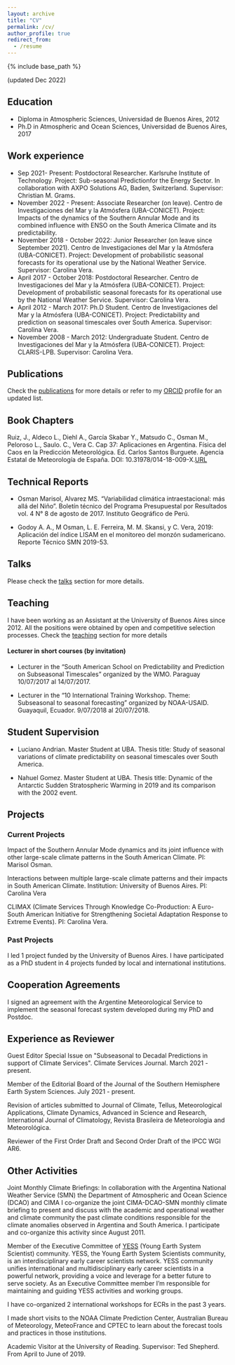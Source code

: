 ```yaml
---
layout: archive
title: "CV"
permalink: /cv/
author_profile: true
redirect_from:
  - /resume
---
```


{% include base_path %}

(updated Dec 2022)

## Education

* Diploma in Atmospheric Sciences, Universidad de Buenos Aires, 2012
* Ph.D in Atmospheric and Ocean Sciences, Universidad de Buenos Aires, 2017

## Work experience

* Sep 2021- Present: Postdoctoral Researcher. Karlsruhe Institute of Technology. Project: Sub-seasonal Predictionfor the Energy Sector. In collaboration with AXPO Solutions AG, Baden, Switzerland. Supervisor: Christian M. Grams.
* November 2022 - Present: Associate Researcher (on leave). Centro de Investigaciones del Mar y la Atmósfera (UBA-CONICET). Project: Impacts of the dynamics of the Southern Annular Mode and its combined influence with ENSO on the South America Climate and its predictability.
* November 2018 - October 2022: Junior Researcher (on leave since September 2021). Centro de Investigaciones del Mar y la Atmósfera (UBA-CONICET). Project: Development of probabilistic seasonal forecasts for its operational use by the National Weather Service. Supervisor: Carolina Vera.
* April 2017 - October 2018: Postdoctoral Researcher. Centro de Investigaciones del Mar y la Atmósfera (UBA-CONICET). Project: Development of probabilistic seasonal forecasts for its operational use by the National Weather Service. Supervisor: Carolina Vera.
* April 2012 - March 2017: Ph.D Student. Centro de Investigaciones del Mar y la Atmósfera (UBA-CONICET). Project: Predictability and prediction on seasonal timescales over South America. Supervisor: Carolina Vera.
* November 2008 - March 2012: Undergraduate Student. Centro de Investigaciones del Mar y la Atmósfera (UBA-CONICET). Project: CLARIS-LPB. Supervisor: Carolina Vera.
  

## Publications

Check the [publications](https://marisolosman.github.io/publications/) for more details or refer to my [ORCID](https://orcid.org/0000-0002-6275-1454) profile for an updated list. 

## Book Chapters

Ruiz, J., Aldeco L., Diehl A., García Skabar Y., Matsudo C., Osman M., Peloroso L., Saulo. C., Vera C. Cap 37: Aplicaciones en Argentina. Física del Caos en la Predicción Meteorológica. Ed. Carlos Santos Burguete. Agencia Estatal de Meteorología de España. DOI: 10.31978/014-18-009-X.[URL](http://www.aemet.es/es/conocermas/recursos_en_linea/publicaciones_y_estudios/publicaciones/detalles/Fisica_del_caos_en_la_predicc_meteo)

## Technical Reports

- Osman Marisol, Alvarez MS. “Variabilidad climática intraestacional: más allá del Niño”. Boletín técnico del Programa Presupuestal por Resultados vol. 4 N° 8 de agosto de 2017. Instituto Geográfico de Perú.

- Godoy A. A., M Osman, L. E. Ferreira, M. M. Skansi, y C. Vera, 2019: Aplicación del índice LISAM en el monitoreo del monzón sudamericano. Reporte Técnico SMN 2019-53.

## Talks

Please check the [talks](https://marisolosman.github.io/talks/) section for more details.
 
## Teaching

I have been working as an Assistant at the University of Buenos Aires since 2012. All the positions were obtained by open and competitive selection processes. Check the [teaching](https://marisolosman.github.io/talks/) section for more details

#### Lecturer in short courses (by invitation)

- Lecturer in the “South American School on Predictability and Prediction on Subseasonal Timescales” organized by the WMO. Paraguay 10/07/2017 al 14/07/2017.

- Lecturer in the “10 International Training Workshop. Theme: Subseasonal to seasonal forecasting” organized by NOAA-USAID. Guayaquil, Ecuador. 9/07/2018 al 20/07/2018.
  
## Student Supervision

- Luciano Andrian. Master Student at UBA. Thesis title: Study of seasonal variations of climate predictability on seasonal timescales over South America.

- Nahuel Gomez. Master Student at UBA. Thesis title: Dynamic of the Antarctic Sudden Stratospheric Warming in 2019 and its comparison with the 2002 event.

## Projects


### Current Projects

Impact of the Southern Annular Mode dynamics and its joint influence with other large-scale climate patterns in the South American Climate. PI: Marisol Osman. 

Interactions between multiple large-scale climate patterns and their impacts in South American Climate. Institution: University of Buenos Aires. PI: Carolina Vera

CLIMAX (Climate Services Through Knowledge Co-Production: A Euro-South American Initiative for Strengthening Societal Adaptation Response to Extreme Events). PI: Carolina Vera. 

### Past Projects

I led 1 project funded by the University of Buenos Aires. I have participated as a PhD student in 4 projects funded by local and international institutions.


## Cooperation Agreements

I signed an agreement with the Argentine Meteorological Service to implement the seasonal forecast system developed during my PhD and Postdoc.


## Experience as Reviewer

Guest Editor Special Issue on "Subseasonal to Decadal Predictions in support of Climate Services". Climate Services Journal. March 2021 - present.

Member of the Editorial Board of the Journal of the Southern Hemisphere Earth System Sciences. July 2021 - present.

Revision of articles submitted to Journal of Climate, Tellus, Meteorological Applications, Climate Dynamics, Advanced in Science and Research, International Journal of Climatology, Revista Brasileira de Meteorologia and Meteorológica.

Reviewer of the First Order Draft and Second Order Draft of the IPCC WGI AR6.

## Other Activities

Joint Monthly Climate Briefings: In collaboration with the Argentina National Weather Service (SMN) the Department of Atmospheric and Ocean Science (DCAO) and CIMA I co-organize the joint  CIMA-DCAO-SMN monthly climate briefing to present and discuss with the academic and operational weather and climate community the past climate conditions responsible for the climate anomalies observed in Argentina and South America. I participate and co-organize this activity since August 2011.

Member of the Executive Committee of [YESS](http://yess-community.org) (Young Earth System Scientist) community. YESS, the Young Earth System Scientists community, is an interdisciplinary early career scientists network. YESS community unifies international and multidisciplinary early career scientists in a powerful network, providing a voice and leverage for a better future to serve society. As an Executive Committee member I’m  responsible for maintaining and guiding YESS activities and working groups.

I have co-organized 2 international workshops for ECRs in the past 3 years.

I made short visits to the NOAA Climate Prediction Center, Australian Bureau of Meteorology, MeteoFrance and CPTEC to learn about the forecast tools and practices in those institutions.

Academic Visitor at the University of Reading. Supervisor: Ted Shepherd. From April to June of 2019.

